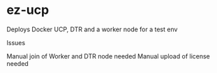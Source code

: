 # ez-ucp
Deploys Docker UCP, DTR and a worker node for a test env

Issues

Manual join of Worker and DTR node needed
Manual upload of license needed
